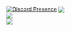 [![Discord Presence](https://lanyard.cnrad.dev/api/324504908013240330?hideBadges=true)](https://discord.com/users/324504908013240330)
<a href="#">
  <img align="center" src="https://stats-boredmancodes.vercel.app/api?username=BoredManCodes&hide=stars&show_icons=true&count_private=true" />
</a>
<br>
<a href="#">
  <img align="center" src="https://stats-boredmancodes.vercel.app/api/top-langs/?username=BoredManCodes&langs_count=3" />
</a>
<br>
<a href="#">
  <img align="center" src="https://stats-boredmancodes.vercel.app/api/wakatime?username=BoredManCodes" />
</a>
